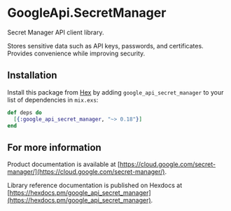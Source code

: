 # GoogleApi.SecretManager

Secret Manager API client library.

Stores sensitive data such as API keys, passwords, and certificates. Provides convenience while improving security. 

## Installation

Install this package from [Hex](https://hex.pm) by adding
`google_api_secret_manager` to your list of dependencies in `mix.exs`:

```elixir
def deps do
  [{:google_api_secret_manager, "~> 0.18"}]
end
```

## For more information

Product documentation is available at [https://cloud.google.com/secret-manager/](https://cloud.google.com/secret-manager/).

Library reference documentation is published on Hexdocs at
[https://hexdocs.pm/google_api_secret_manager](https://hexdocs.pm/google_api_secret_manager).
